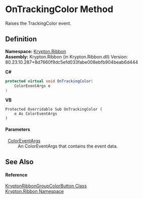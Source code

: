 # OnTrackingColor Method


Raises the TrackingColor event.



## Definition
**Namespace:** <a href="1e9bc734-cff9-e9b8-f013-94cdac669794.md">Krypton.Ribbon</a>  
**Assembly:** Krypton.Ribbon (in Krypton.Ribbon.dll) Version: 80.23.10.287+8d7660f9dc5efd033fabe008ebfb904beab6d444

**C#**
``` C#
protected virtual void OnTrackingColor(
	ColorEventArgs e
)
```
**VB**
``` VB
Protected Overridable Sub OnTrackingColor ( 
	e As ColorEventArgs
)
```



#### Parameters
<dl><dt>  <a href="600c154d-1459-20bc-7871-ba799847d8e8.md">ColorEventArgs</a></dt><dd>An ColorEventArgs that contains the event data.</dd></dl>

## See Also


#### Reference
<a href="bab30d37-4263-5f5f-f567-4b11a8d08430.md">KryptonRibbonGroupColorButton Class</a>  
<a href="1e9bc734-cff9-e9b8-f013-94cdac669794.md">Krypton.Ribbon Namespace</a>  
